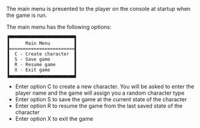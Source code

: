 The main menu is presented to the player on the console at startup when the game is run.

The main menu has the following options:
```
▐▀▀▀▀▀▀▀▀▀▀▀▀▀▀▀▀▀▀▀▀▀▀▀▀▌
▐      Main Menu         ▌
▐========================▌
▐  C - Create character  ▌
▐  S - Save game         ▌
▐  R - Resume game       ▌
▐  X - Exit game         ▌
▐▄▄▄▄▄▄▄▄▄▄▄▄▄▄▄▄▄▄▄▄▄▄▄▄▌
```

* Enter option C to create a new character. You will be asked to enter the player name and the game will assign you a random character type
* Enter option S to save the game at the current state of the character
* Enter option R to resume the game from the last saved state of the character
* Enter option X to exit the game

